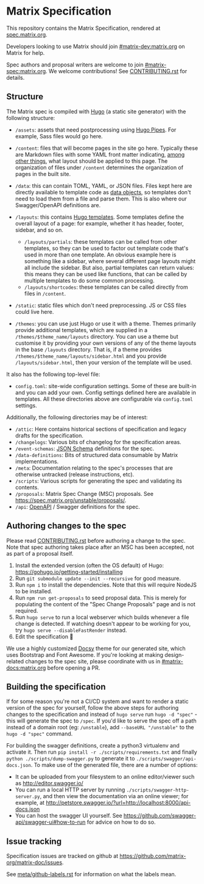 # Matrix Specification

This repository contains the Matrix Specification, rendered at [spec.matrix.org](http://spec.matrix.org/).

Developers looking to use Matrix should join [#matrix-dev:matrix.org](https://matrix.to/#/#matrix-dev:matrix.org)
on Matrix for help.

Spec authors and proposal writers are welcome to join [#matrix-spec:matrix.org](https://matrix.to/#/#matrix-spec:matrix.org). We welcome contributions! See [CONTRIBUTING.rst](./CONTRIBUTING.rst) for details.

## Structure

The Matrix spec is compiled with [Hugo](https://gohugo.io/) (a static site generator) with the following structure:

* `/assets`: assets that need postprocessing using [Hugo Pipes](https://gohugo.io/hugo-pipes/introduction/). 
  For example, Sass files would go here.

* `/content`: files that will become pages in the site go here. Typically these are Markdown files with some YAML front 
  matter indicating, [among other things](https://gohugo.io/content-management/front-matter/), what layout should be 
  applied to this page. The organization of files under `/content` determines the organization of pages in the built 
  site.

* `/data`: this can contain TOML, YAML, or JSON files. Files kept here are directly available to template code as 
  [data objects](https://gohugo.io/templates/data-templates/), so templates don't need to load them from a file and 
  parse them. This is also where our Swagger/OpenAPI definitions are.

* `/layouts`: this contains [Hugo templates](https://gohugo.io/templates/). Some templates define the overall layout of 
  a page: for example, whether it has header, footer, sidebar, and so on.
    * `/layouts/partials`: these templates can be called from other templates, so they can be used to factor out 
      template code that's used in more than one template. An obvious example here is something like a sidebar, where 
      several different page layouts might all include the sidebar. But also, partial templates can return values: this 
      means they can be used like functions, that can be called by multiple templates to do some common processing.
    * `/layouts/shortcodes`: these templates can be called directly from files in `/content`.

* `/static`: static files which don't need preprocessing. JS or CSS files could live here.

* `/themes`: you can use just Hugo or use it with a theme. Themes primarily provide additional templates, which are 
  supplied in a `/themes/$theme_name/layouts` directory. You can use a theme but customise it by providing your own 
  versions of any of the theme layouts in the base `/layouts` directory. That is, if a theme provides 
  `/themes/$theme_name/layouts/sidebar.html` and you provide `/layouts/sidebar.html`, then your version of the 
  template will be used.

It also has the following top-level file:

* `config.toml`: site-wide configuration settings. Some of these are built-in and you can add your own. Config settings 
  defined here are available in templates. All these directories above are configurable via `config.toml` settings.

Additionally, the following directories may be of interest:

* `/attic`: Here contains historical sections of specification and legacy drafts for the specification.
* `/changelogs`: Various bits of changelog for the specification areas.
* `/event-schemas`: [JSON Schema](http://json-schema.org/) definitions for the spec.
* `/data-definitions`: Bits of structured data consumable by Matrix implementations.
* `/meta`: Documentation relating to the spec's processes that are otherwise untracked (release instructions, etc).
* `/scripts`: Various scripts for generating the spec and validating its contents.
* `/proposals`: Matrix Spec Change (MSC) proposals. See <https://spec.matrix.org/unstable/proposals/>.
* `/api`: [OpenAPI](https://github.com/OAI/OpenAPI-Specification/blob/master/versions/2.0.md) / Swagger definitions for
  the spec.

## Authoring changes to the spec

Please read [CONTRIBUTING.rst](./CONTRIBUTING.rst) before authoring a change to the spec. Note that spec authoring takes
place after an MSC has been accepted, not as part of a proposal itself.

1. Install the extended version (often the OS default) of Hugo: <https://gohugo.io/getting-started/installing>
2. Run `git submodule update --init --recursive` for good measure.
3. Run `npm i` to install the dependencies. Note that this will require NodeJS to be installed.
4. Run `npm run get-proposals` to seed proposal data. This is merely for populating the content of the "Spec Change Proposals" page and is not required.
5. Run `hugo serve` to run a local webserver which builds whenever a file change is detected. If watching doesn't appear
   to be working for you, try `hugo serve --disableFastRender` instead.
6. Edit the specification 🙂

We use a highly customized [Docsy](https://www.docsy.dev/) theme for our generated site, which uses Bootstrap and Font 
Awesome. If you're looking at making design-related changes to the spec site, please coordinate with us in 
[#matrix-docs:matrix.org](https://matrix.to/#/#matrix-docs:matrix.org) before opening a PR.

## Building the specification

If for some reason you're not a CI/CD system and want to render a static version of the spec for yourself, follow the above steps for authoring
changes to the specification and instead of `hugo serve` run `hugo -d "spec"` - this will generate the spec to `/spec`.
If you'd like to serve the spec off a path instead of a domain root (eg: `/unstable`), add `--baseURL "/unstable"` to
the `hugo -d "spec"` command.

For building the swagger definitions, create a python3 virtualenv and activate it. Then run `pip install -r ./scripts/requirements.txt` and finally `python ./scripts/dump-swagger.py` to generate it to `./scripts/swagger/api-docs.json`.
To make use of the generated file, there are a number of options:

* It can be uploaded from your filesystem to an online editor/viewer such as
  http://editor.swagger.io/
* You can run a local HTTP server by running `./scripts/swagger-http-server.py`, and then view the documentation via an
  online viewer; for example, at <http://petstore.swagger.io/?url=http://localhost:8000/api-docs.json>
* You can host the swagger UI yourself. See <https://github.com/swagger-api/swagger-ui#how-to-run> for advice on how to 
  do so.

## Issue tracking

Specification issues are tracked on github at <https://github.com/matrix-org/matrix-doc/issues>.

See [meta/github-labels.rst](./meta/github-labels.rst) for information on what the labels mean.
